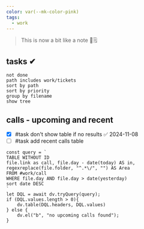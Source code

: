 ```yaml
---
color: var(--mk-color-pink)
tags:
  - work
---
```

> This is now a bit like a note 📔🗒

## tasks ✔

```tasks
not done
path includes work/tickets
sort by path
sort by priority
group by filename
show tree
```

## calls - upcoming and recent
- [x] #task don't show table if no results ✅ 2024-11-08
- [ ] #task add recent calls table

```dataviewjs
const query = `
TABLE WITHOUT ID
file.link as call, file.day - date(today) AS in, regexreplace(file.folder, "^.*\/", "") AS Area
FROM #work/call
WHERE file.day AND file.day > date(yesterday)
sort date DESC
`
let DQL = await dv.tryQuery(query);
if (DQL.values.length > 0){
	dv.table(DQL.headers, DQL.values)
} else {
	dv.el("b", "no upcoming calls found");
}
```
